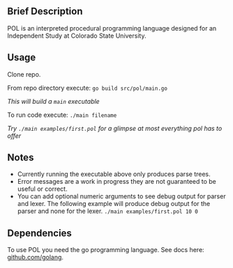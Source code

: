 ## Brief Description
POL is an interpreted procedural programming language designed
for an Independent Study at Colorado State University.

## Usage
Clone repo.

From repo directory execute: `go build src/pol/main.go`

*This will build a `main` executable*

To run code execute: `./main filename`

*Try `./main examples/first.pol` for a glimpse at most everything pol has to offer*

## Notes
* Currently running the executable above only produces parse trees.
* Error messages are a work in progress they are not guaranteed to be useful or correct.
* You can add optional numeric arguments to see debug output for parser and lexer. The following example will produce debug output for the parser and none for the lexer. 
`./main examples/first.pol 10 0`

## Dependencies
To use POL you need the go programming language. See docs here: [github.com/golang](https://github.com/golang).
